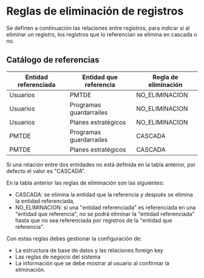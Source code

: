 # Reglas de eliminación de registros
Se definen a continuación las relaciones entre registros, para indicar si al eliminar un registro, los registros que lo referencian se elimina en cascada o no.

## Catálogo de referencias



| Entidad referenciada | Entidad que referencia | Regla de eliminación |
|-----------|-----------|-----------|
| Usuarios   | PMTDE   | NO_ELIMINACION   |
| Usuarios   | Programas guardarrailes  | NO_ELIMINACION   |
| Usuarios   | Planes estratégicos  | NO_ELIMINACION   |
| PMTDE   | Programas guardarrailes  | CASCADA   |
| PMTDE   | Planes estratégicos  | CASCADA   |

Si una relación entre dos entidades no está definida en la tabla anterior, por defecto el valor es "CASCADA".

En la tabla anterior las reglas de eliminación son las siguientes:
- CASCADA: se elimina la entidad que la referencia y después se elimina la entidad referenciada,
- NO_ELIMINACION: si una "entidad referenciada" es referenciada en una "entidad que referencia", no se podrá eliminar la "entidad referenciada" hasta que no sea referenciada por registros de la "entidad que referencia".

Con estas reglas debes gestionar la configuración de:
- La estructura de base de datos y las relaciones foreign key
- Las reglas de negocio del sistema
- La información que se debe mostrar al usuario al confirmar la eliminación.
